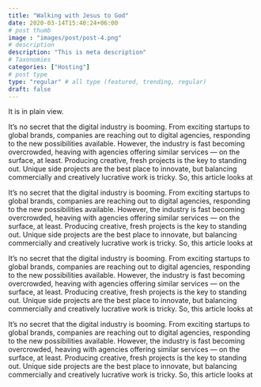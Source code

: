 ```yaml
---
title: "Walking with Jesus to God"
date: 2020-03-14T15:40:24+06:00
# post thumb
image : "images/post/post-4.png"
# description
description: "This is meta description"
# Taxonomies
categories: ["Hosting"]
# post type
type: "regular" # all type (featured, trending, regular)
draft: false
---
```


It is in plain view. 

It’s no secret that the digital industry is booming. From exciting startups to global brands, companies
are reaching out to digital agencies, responding to the new possibilities available. However, the industry
is fast becoming overcrowded, heaving with agencies offering similar services — on the surface, at least.
Producing creative, fresh projects is the key to standing out. Unique side projects are the best place to
innovate, but balancing commercially and creatively lucrative work is tricky. So, this article looks at

It’s no secret that the digital industry is booming. From exciting startups to global brands, companies
are reaching out to digital agencies, responding to the new possibilities available. However, the industry
is fast becoming overcrowded, heaving with agencies offering similar services — on the surface, at least.
Producing creative, fresh projects is the key to standing out. Unique side projects are the best place to
innovate, but balancing commercially and creatively lucrative work is tricky. So, this article looks at

It’s no secret that the digital industry is booming. From exciting startups to global brands, companies
are reaching out to digital agencies, responding to the new possibilities available. However, the industry
is fast becoming overcrowded, heaving with agencies offering similar services — on the surface, at least.
Producing creative, fresh projects is the key to standing out. Unique side projects are the best place to
innovate, but balancing commercially and creatively lucrative work is tricky. So, this article looks at

It’s no secret that the digital industry is booming. From exciting startups to global brands, companies
are reaching out to digital agencies, responding to the new possibilities available. However, the industry
is fast becoming overcrowded, heaving with agencies offering similar services — on the surface, at least.
Producing creative, fresh projects is the key to standing out. Unique side projects are the best place to
innovate, but balancing commercially and creatively lucrative work is tricky. So, this article looks at